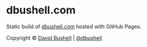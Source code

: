 dbushell.com
============

Static build of [dbushell.com](http://dbushell.com/) hosted with GitHub Pages.

Copyright © [David Bushell](http://dbushell.com) | [@dbushell](http://twitter.com/dbushell)
